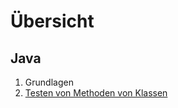 # Übersicht

## Java
1. Grundlagen
1. [Testen von Methoden von Klassen](java/TestFunctionsForClasses.md)

